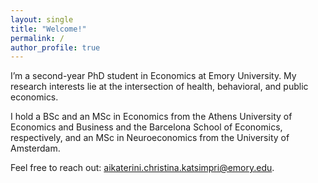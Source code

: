 ```yaml
---
layout: single
title: "Welcome!"
permalink: /
author_profile: true
---
```


I’m a second-year PhD student in Economics at Emory University. My research interests lie at the intersection of health, behavioral, and public economics.

I hold a BSc and an MSc in Economics from the Athens University of Economics and Business and the Barcelona School of Economics, respectively, and an MSc in Neuroeconomics from the University of Amsterdam.

Feel free to reach out: <a href="mailto:aikaterini.christina.katsimpri@emory.edu">aikaterini.christina.katsimpri@emory.edu</a>.
